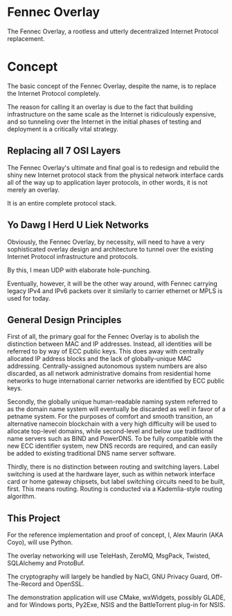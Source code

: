Fennec Overlay
==============

The Fennec Overlay, a rootless and utterly decentralized Internet Protocol replacement.


Concept
=======

The basic concept of the Fennec Overlay, despite the name, is to replace the Internet Protocol completely.

The reason for calling it an overlay is due to the fact that building infrastructure 
on the same scale as the Internet is ridiculously expensive, and so tunneling over the Internet 
in the initial phases of testing and deployment is a critically vital strategy.

Replacing all 7 OSI Layers
--------------------------

The Fennec Overlay's ultimate and final goal is to redesign and rebuild the shiny new Internet
protocol stack from the physical network interface cards all of the way up 
to application layer protocols, in other words, it is not merely an overlay.

It is an entire complete protocol stack.

Yo Dawg I Herd U Liek Networks
------------------------------

Obviously, the Fennec Overlay, by necessity, will need to have a very sophisticated overlay
design and architecture to tunnel over the existing Internet Protocol infrastructure and protocols.

By this, I mean UDP with elaborate hole-punching.

Eventually, however, it will be the other way around, with Fennec carrying 
legacy IPv4 and IPv6 packets over it similarly to carrier ethernet or MPLS is used for today.

General Design Principles
-------------------------

First of all, the primary goal for the Fennec Overlay is to abolish the distinction 
between MAC and IP addresses. Instead, all identities will be referred to by way of ECC public keys.
This does away with centrally allocated IP address blocks and the lack of globally-unique MAC addressing.
Centrally-assigned autonomous system numbers are also discarded, as all network administrative domains
from residential home networks to huge international carrier networks are identified by ECC public keys.

Secondly, the globally unique human-readable naming system referred to as the domain name system 
will eventually be discarded as well in favor of a petname system.
For the purposes of comfort and smooth transition, an alternative namecoin blockchain with a very high
difficulty will be used to allocate top-level domains, while second-level and below use traditional
name servers such as BIND and PowerDNS. To be fully compatible with the new ECC identifier system,
new DNS records are required, and can easily be added to existing traditional DNS name server software.

Thirdly, there is no distinction between routing and switching layers. Label switching is used 
at the hardware layer, such as within network interface card or home gateway chipsets, but
label switching circuits need to be built, first. This means routing. Routing is conducted via
a Kademlia-style routing algorithm. 

This Project
------------

For the reference implementation and proof of concept, I, Alex Maurin (AKA Coyo), will use Python.

The overlay networking will use TeleHash, ZeroMQ, MsgPack, Twisted, SQLAlchemy and ProtoBuf.

The cryptography will largely be handled by NaCl, GNU Privacy Guard, Off-The-Record and OpenSSL.

The demonstration application will use CMake, wxWidgets, possibly GLADE, and for Windows ports, Py2Exe, 
NSIS and the BattleTorrent plug-in for NSIS.


